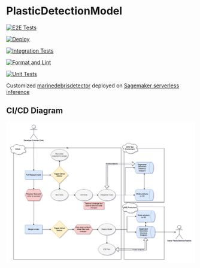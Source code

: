 # PlasticDetectionModel

[![E2E Tests](https://github.com/OceanEcoWatch/PlasticDetectionModel/actions/workflows/e2e_test.yml/badge.svg?branch=main)](https://github.com/OceanEcoWatch/PlasticDetectionModel/actions/workflows/e2e_test.yml)

[![Deploy](https://github.com/OceanEcoWatch/PlasticDetectionModel/actions/workflows/deploy_prod.yml/badge.svg)](https://github.com/OceanEcoWatch/PlasticDetectionModel/actions/workflows/deploy_prod.yml)

[![Integration Tests](https://github.com/OceanEcoWatch/PlasticDetectionModel/actions/workflows/integration_tests.yml/badge.svg)](https://github.com/OceanEcoWatch/PlasticDetectionModel/actions/workflows/integration_tests.yml)

[![Format and Lint](https://github.com/OceanEcoWatch/PlasticDetectionModel/actions/workflows/format_lint.yml/badge.svg)](https://github.com/OceanEcoWatch/PlasticDetectionModel/actions/workflows/format_lint.yml)

[![Unit Tests](https://github.com/OceanEcoWatch/PlasticDetectionModel/actions/workflows/unit_tests.yml/badge.svg)](https://github.com/OceanEcoWatch/PlasticDetectionModel/actions/workflows/unit_tests.yml)

Customized [marinedebrisdetector](https://github.com/MarcCoru/marinedebrisdetector/tree/main) deployed on [Sagemaker serverless inference](https://docs.aws.amazon.com/sagemaker/latest/dg/serverless-endpoints.html)

## CI/CD Diagram

![CI/CD Diagram](https://github.com/OceanEcoWatch/PlasticDetectionModel/blob/main/docs/PlasticDetectionModel.png?raw=true)
